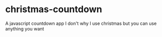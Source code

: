 # christmas-countdown

A javascript countdown app
I don't why I use christmas but you can use anything you want
